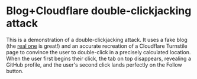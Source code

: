 # Blog+Cloudflare double-clickjacking attack

This is a demonstration of a double-clickjacking attack. It uses a fake blog (the [real one](http://parkalex.dev) is great!) and an accurate recreation of a Cloudflare Turnstile page to convince the user to double-click in a precisely calculated location. When the user first begins their click, the tab on top disappears, revealing a GitHub profile, and the user's second click lands perfectly on the Follow button.
